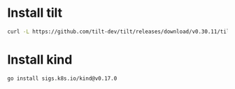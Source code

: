 # Install tilt
```sh
curl -L https://github.com/tilt-dev/tilt/releases/download/v0.30.11/tilt.0.30.11.linux.x86_64.tar.gz | sudo tar -xzvf - -C /usr/local/bin/ tilt
```

# Install kind
```sh
go install sigs.k8s.io/kind@v0.17.0
```

